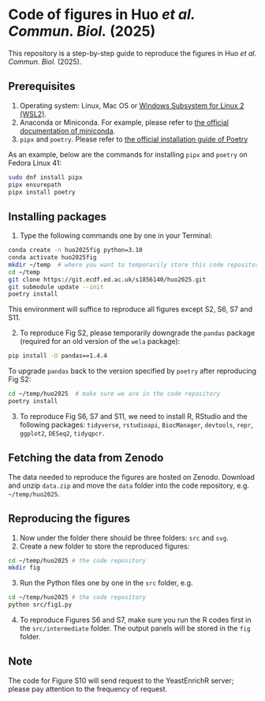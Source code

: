 # Code of figures in Huo _et al._ _Commun. Biol._ (2025)
This repository is a step-by-step guide to reproduce the figures in Huo _et al._ _Commun. Biol._ (2025).

## Prerequisites
1. Operating system: Linux, Mac OS or [Windows Subsystem for Linux 2 (WSL2)](https://learn.microsoft.com/en-us/windows/wsl/install).
2. Anaconda or Miniconda. For example, please refer to [the official documentation of miniconda](https://docs.anaconda.com/miniconda/install/).
3. `pipx` and `poetry`. Please refer to [the official installation guide of Poetry](https://python-poetry.org/docs/#installation)

As an example, below are the commands for installing `pipx` and `poetry` on Fedora Linux 41:
```sh
sudo dnf install pipx
pipx ensurepath
pipx install poetry
```

## Installing packages
1. Type the following commands one by one in your Terminal:
```sh
conda create -n huo2025fig python=3.10
conda activate huo2025fig
mkdir ~/temp  # where you want to temporarily store this code repository
cd ~/temp
git clone https://git.ecdf.ed.ac.uk/s1856140/huo2025.git
git submodule update --init
poetry install
```
This environment will suffice to reproduce all figures except S2, S6, S7 and S11.

2. To reproduce Fig S2, please temporarily downgrade the `pandas` package (required for an old version of the `wela` package):
```sh
pip install -U pandas==1.4.4
```
To upgrade `pandas` back to the version specified by `poetry` after reproducing Fig S2:
```sh
cd ~/temp/huo2025  # make sure we are in the code repository
poetry install
```

3. To reproduce Fig S6, S7 and S11, we need to install R, RStudio and the following packages: `tidyverse`, `rstudioapi`, `BiocManager`, `devtools`, `repr`, `ggplot2`, `DESeq2`, `tidyqpcr`. 

## Fetching the data from Zenodo
The data needed to reproduce the figures are hosted on Zenodo. Download and unzip `data.zip` and move the `data` folder into the code repository, e.g. `~/temp/huo2025`.

## Reproducing the figures
1. Now under the folder there should be three folders: `src` and `svg`.
2. Create a new folder to store the reproduced figures:
``` sh
cd ~/temp/huo2025 # the code repository
mkdir fig
```
3. Run the Python files one by one in the `src` folder, e.g.
```sh
cd ~/temp/huo2025 # the code repository
python src/fig1.py
```
4. To reproduce Figures S6 and S7, make sure you run the R codes first in the `src/intermediate` folder. The output panels will be stored in the `fig` folder.

## Note
The code for Figure S10 will send request to the YeastEnrichR server; please pay attention to the frequency of request. 
